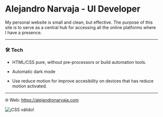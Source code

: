 ﻿# Alejandro Narvaja - UI Developer

My personal website is small and clean, but effective.
The purpose of this site is to serve as a central hub for accessing all the online platforms where I have a presence.

---
### 🛠️ Tech

+ HTML/CSS pure, without pre-processors or build automation tools.

+ Automatic dark mode

+ Use reduce motion for improve accesibility on devices that has reduce motion activated.

---
🌐 Web: https://alejandronarvaja.com

<img src="https://jigsaw.w3.org/css-validator/images/vcss" alt="¡CSS válido!" />